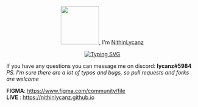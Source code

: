 <div align='center'>
 
<p align="center">
<p><img src= "https://media.giphy.com/media/VrtvDMP4ajo5y/giphy.gif" width="100px" height="100px">, I'm <a href = "nithinlycanz.github.io">NithinLycanz</a></p>
</p>
<a href="https://git.io/typing-svg"><img src="https://readme-typing-svg.demolab.com?font=Fira+Code&pause=1000&random=false&width=435&lines=Nithin+is+a+web+designer+;and+back-end+developer.;He+crafts+responsive+websites;where+technologies+meet+creativity." alt="Typing SVG" /></a>
</div>

</p>



If you have any questions you can message me on discord: **lycanz#5984**  
*PS. I'm sure there are a lot of typos and bugs, so pull requests and forks are welcome*  

**FIGMA**: https://www.figma.com/community/file  
**LIVE** : https://nithinlycanz.github.io
